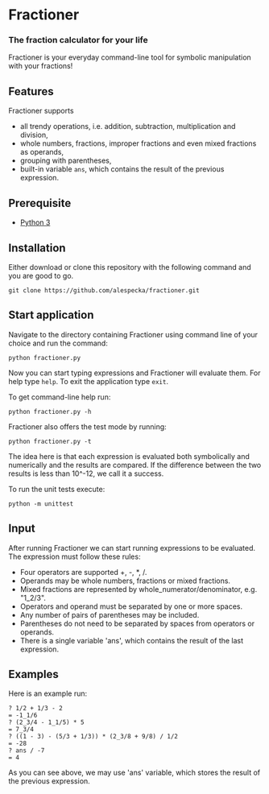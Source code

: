 # Fractioner
### The fraction calculator for your life

Fractioner is your everyday command-line tool for symbolic manipulation with your fractions!

## Features

Fractioner supports
- all trendy operations, i.e. addition, subtraction, multiplication and division,
- whole numbers, fractions, improper fractions and even mixed fractions as operands,
- grouping with parentheses,
- built-in variable ```ans```, which contains the result of the previous expression.

## Prerequisite

* [Python 3](https://www.python.org/)

## Installation

Either download or clone this repository with the following command and you are good to go.

```
git clone https://github.com/alespecka/fractioner.git
```

## Start application
Navigate to the directory containing Fractioner using command line of your choice and run the command:
```
python fractioner.py
```
Now you can start typing expressions and Fractioner will evaluate them. For help type ```help```. To exit the application type ```exit```.

To get command-line help run:
```
python fractioner.py -h
```
Fractioner also offers the test mode by running:
```
python fractioner.py -t
```
The idea here is that each expression is evaluated both symbolically and numerically and the results are compared. If the difference between the two results is less than 10^-12, we call it a success.

To run the unit tests execute:
```
python -m unittest
```

## Input
After running Fractioner we can start running expressions to be evaluated. The expression must follow these rules:
* Four operators are supported +, -, *, /.
* Operands may be whole numbers, fractions or mixed fractions.
* Mixed fractions are represented by whole_numerator/denominator, e.g. "1_2/3".
* Operators and operand must be separated by one or more spaces.
* Any number of pairs of parentheses may be included.
* Parentheses do not need to be separated by spaces from operators or operands.
* There is a single variable 'ans', which contains the result of the last expression.

## Examples
Here is an example run:
```
? 1/2 + 1/3 - 2
= -1_1/6
? (2_3/4 - 1_1/5) * 5
= 7_3/4
? ((1 - 3) - (5/3 + 1/3)) * (2_3/8 + 9/8) / 1/2
= -28
? ans / -7
= 4
```
As you can see above, we may use 'ans' variable, which stores the result of the previous expression.
